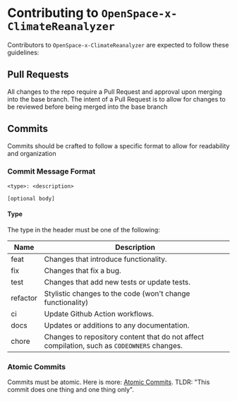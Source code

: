 # Contributing to `OpenSpace-x-ClimateReanalyzer`
Contributors to `OpenSpace-x-ClimateReanalyzer` are expected to follow these guidelines:

## Pull Requests
All changes to the repo require a Pull Request and approval upon merging into the base branch. The intent of a Pull Request is to allow for changes to be reviewed before being merged into the base branch

## Commits
Commits should be crafted to follow a specific format to allow for readability and organization

### Commit Message Format
```
<type>: <description>

[optional body]
```

#### Type
The type in the header must be one of the following:

|Name|Description|
|-|-|
|feat|Changes that introduce functionality.|
|fix|Changes that fix a bug.|
|test|Changes that add new tests or update tests.|
|refactor|Stylistic changes to the code (won't change functionality)|
|ci|Update Github Action workflows.|
|docs|Updates or additions to any documentation.|
|chore|Changes to repository content that do not affect compilation, such as `CODEOWNERS` changes.|

### Atomic Commits
Commits must be atomic. Here is more: [Atomic Commits](https://en.wikipedia.org/wiki/Atomic_commit). TLDR: "This commit does one thing and one thing only".

